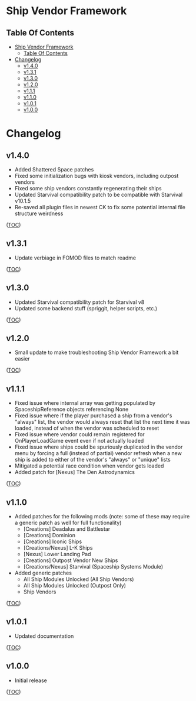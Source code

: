 Ship Vendor Framework
=====================

Table Of Contents
-----------------
- [Ship Vendor Framework](#ship-vendor-framework)
    - [Table Of Contents](#table-of-contents)
- [Changelog](#changelog)
    - [v1.4.0](#v140)
    - [v1.3.1](#v131)
    - [v1.3.0](#v130)
    - [v1.2.0](#v120)
    - [v1.1.1](#v111)
    - [v1.1.0](#v110)
    - [v1.0.1](#v101)
    - [v1.0.0](#v100)


Changelog
=========

v1.4.0
------
- Added Shattered Space patches
- Fixed some initialization bugs with kiosk vendors, including outpost vendors
- Fixed some ship vendors constantly regenerating their ships
- Updated Starvival compatibility patch to be compatible with Starvival v10.1.5
- Re-saved all plugin files in newest CK to fix some potential internal file structure weirdness

([TOC](#table-of-contents))

v1.3.1
------
- Update verbiage in FOMOD files to match readme

([TOC](#table-of-contents))

v1.3.0
------
- Updated Starvival compatibility patch for Starvival v8
- Updated some backend stuff (spriggit, helper scripts, etc.)

([TOC](#table-of-contents))

v1.2.0
------
- Small update to make troubleshooting Ship Vendor Framework a bit easier

([TOC](#table-of-contents))

v1.1.1
------
- Fixed issue where internal array was getting populated by SpaceshipReference objects referencing None
- Fixed issue where if the player purchased a ship from a vendor's "always" list, the vendor would always reset that list the next time it was loaded, instead of when the vendor was scheduled to reset
- Fixed issue where vendor could remain registered for OnPlayerLoadGame event even if not actually loaded
- Fixed issue where ships could be spuriously duplicated in the vendor menu by forcing a full (instead of partial) vendor refresh when a new ship is added to either of the vendor's "always" or "unique" lists
- Mitigated a potential race condition when vendor gets loaded
- Added patch for [Nexus] The Den Astrodynamics

([TOC](#table-of-contents))

v1.1.0
------
- Added patches for the following mods (note: some of these may require a generic patch as well for full functionality)
    - [Creations] Deadalus and Battlestar
    - [Creations] Dominion
    - [Creations] Iconic Ships
    - [Creations/Nexus] L-K Ships
    - [Nexus] Lower Landing Pad
    - [Creations] Outpost Vendor New Ships
    - [Creations/Nexus] Starvival (Spaceship Systems Module)
- Added generic patches
    - All Ship Modules Unlocked (All Ship Vendors)
    - All Ship Modules Unlocked (Outpost Only)
    - Ship Vendors

([TOC](#table-of-contents))

v1.0.1
------
- Updated documentation

([TOC](#table-of-contents))

v1.0.0
------
- Initial release

([TOC](#table-of-contents))
